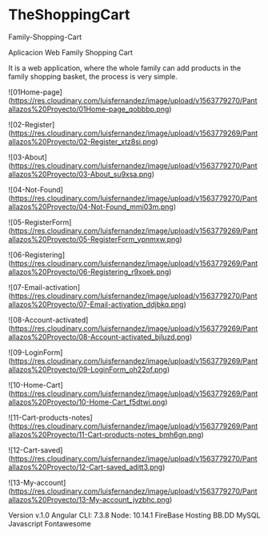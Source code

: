# TheShoppingCart

Family-Shopping-Cart

Aplicacion Web Family Shopping Cart

It is a web application, where the whole family can add products in the family shopping basket, the process is very simple.

![01Home-page]
(https://res.cloudinary.com/luisfernandez/image/upload/v1563779270/Pantallazos%20Proyecto/01Home-page_qobbbp.png)

![02-Register]
(https://res.cloudinary.com/luisfernandez/image/upload/v1563779269/Pantallazos%20Proyecto/02-Register_xtz8si.png)

![03-About]
(https://res.cloudinary.com/luisfernandez/image/upload/v1563779270/Pantallazos%20Proyecto/03-About_su9xsa.png)

![04-Not-Found]
(https://res.cloudinary.com/luisfernandez/image/upload/v1563779270/Pantallazos%20Proyecto/04-Not-Found_mmi03m.png)

![05-RegisterForm]
(https://res.cloudinary.com/luisfernandez/image/upload/v1563779269/Pantallazos%20Proyecto/05-RegisterForm_ypnmxw.png)

![06-Registering]
(https://res.cloudinary.com/luisfernandez/image/upload/v1563779269/Pantallazos%20Proyecto/06-Registering_r9xoek.png)

![07-Email-activation]
(https://res.cloudinary.com/luisfernandez/image/upload/v1563779270/Pantallazos%20Proyecto/07-Email-activation_ddjbkq.png)

![08-Account-activated]
(https://res.cloudinary.com/luisfernandez/image/upload/v1563779269/Pantallazos%20Proyecto/08-Account-activated_bjluzd.png)

![09-LoginForm]
(https://res.cloudinary.com/luisfernandez/image/upload/v1563779269/Pantallazos%20Proyecto/09-LoginForm_oh22of.png)

![10-Home-Cart]
(https://res.cloudinary.com/luisfernandez/image/upload/v1563779269/Pantallazos%20Proyecto/10-Home-Cart_f5dtwi.png)

![11-Cart-products-notes]
(https://res.cloudinary.com/luisfernandez/image/upload/v1563779269/Pantallazos%20Proyecto/11-Cart-products-notes_bmh6gn.png)

![12-Cart-saved]
(https://res.cloudinary.com/luisfernandez/image/upload/v1563779270/Pantallazos%20Proyecto/12-Cart-saved_aditt3.png)

![13-My-account]
(https://res.cloudinary.com/luisfernandez/image/upload/v1563779270/Pantallazos%20Proyecto/13-My-account_jvzbhc.png)

Version v.1.0 
Angular CLI: 7.3.8 
Node: 10.14.1 
FireBase Hosting 
BB.DD MySQL 
Javascript 
Fontawesome 

